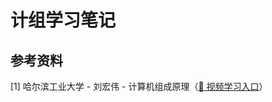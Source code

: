 # 计组学习笔记



## 参考资料

[1] 哈尔滨工业大学 - 刘宏伟 - 计算机组成原理（[:seedling: 视频学习入口](https://www.bilibili.com/video/BV1WW411Q7PF)）